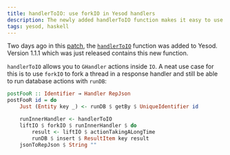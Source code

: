 ```yaml
---
title: handlerToIO: use forkIO in Yesod handlers
description: The newly added handlerToIO function makes it easy to use forkIO and still be able to run GHandler actions
tags: yesod, haskell
---
```


Two days ago in this
[patch](https://github.com/yesodweb/yesod/commit/244eb88f3630c16c3db41ac942c1a8927940cfe1),
the
[`handlerToIO`](http://hackage.haskell.org/packages/archive/yesod-core/1.1.1/doc/html/Yesod-Handler.html#g:16)
function was added to Yesod. Version 1.1.1 which was just released contains this
new function.

`handlerToIO` allows you to `GHandler` actions inside `IO`.  A neat use case for
this is to use `forkIO` to fork a thread in a response handler and still be able
to run database actions with `runDB`:

```haskell
postFooR :: Identifier → Handler RepJson
postFooR id = do
    Just (Entity key _) <- runDB $ getBy $ UniqueIdentifier id

    runInnerHandler <- handlerToIO
    liftIO $ forkIO $ runInnerHandler $ do
        result <- liftIO $ actionTakingALongTime
        runDB $ insert $ ResultItem key result
    jsonToRepJson $ String ""
```
